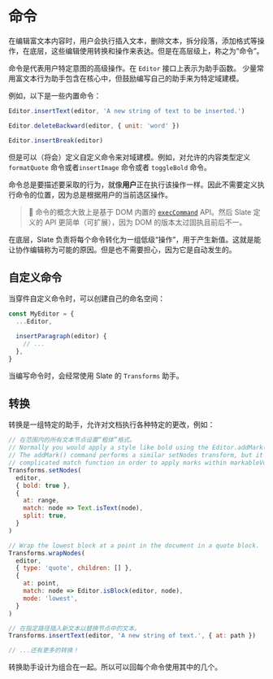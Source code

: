 # 命令

在编辑富文本内容时，用户会执行插入文本，删除文本，拆分段落，添加格式等操作，在底层，这些编辑使用转换和操作来表达。但是在高层级上，称之为“命令”。

命令是代表用户特定意图的高级操作。在 `Editor` 接口上表示为助手函数。 少量常用富文本行为助手包含在核心中，但鼓励编写自己的助手来为特定域建模。

例如，以下是一些内置命令：

```javascript
Editor.insertText(editor, 'A new string of text to be inserted.')

Editor.deleteBackward(editor, { unit: 'word' })

Editor.insertBreak(editor)
```

但是可以（将会）定义自定义命令来对域建模。例如，对允许的内容类型定义 `formatQuote` 命令或者`insertImage` 命令或者 `toggleBold` 命令。

命令总是要描述要采取的行为，就像**用户**正在执行该操作一样。因此不需要定义执行命令的位置，因为总是根据用户的当前选区操作。

> 🤖 命令的概念大致上是基于 DOM 内置的 [`execCommand`](https://developer.mozilla.org/en-US/docs/Web/API/Document/execCommand) API。然后 Slate 定义的 API 更简单（可扩展），因为 DOM 的版本太过固执且前后不一。

在底层，Slate 负责将每个命令转化为一组低级“操作”，用于产生新值。这就是能让协作编辑称为可能的原因。但是也不需要担心，因为它是自动发生的。

## 自定义命令

当穿件自定义命令时，可以创建自己的命名空间：

```javascript
const MyEditor = {
  ...Editor,

  insertParagraph(editor) {
    // ...
  },
}
```

当编写命令时，会经常使用 Slate 的 `Transforms` 助手。

## 转换

转换是一组特定的助手，允许对文档执行各种特定的更改，例如：

```javascript
// 在范围内的所有文本节点设置“粗体”格式。
// Normally you would apply a style like bold using the Editor.addMark() command.
// The addMark() command performs a similar setNodes transform, but it uses a more
// complicated match function in order to apply marks within markableVoid elements.
Transforms.setNodes(
  editor,
  { bold: true },
  {
    at: range,
    match: node => Text.isText(node),
    split: true,
  }
)

// Wrap the lowest block at a point in the document in a quote block.
Transforms.wrapNodes(
  editor,
  { type: 'quote', children: [] },
  {
    at: point,
    match: node => Editor.isBlock(editor, node),
    mode: 'lowest',
  }
)

// 在指定路径插入新文本以替换节点中的文本。
Transforms.insertText(editor, 'A new string of text.', { at: path })

// ...还有更多的转换！
```

转换助手设计为组合在一起。所以可以回每个命令使用其中的几个。
